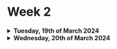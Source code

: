 # Week 2

<details>

<summary><strong>Tuesday, 19th of March 2024</strong></summary>

***

### What did I do today?

* Built the overall documentation structure.
* Created placeholders for the chapters in the Conception Phase.
* Created `makefile` to build the documentation as `pdf` and `markdown` files.
* Created the first development journal entry.

### Which challenges did I encounter?

1. My previous `makefile` failed to function as intended, necessitating a complete rewrite from the ground up. Additionally, the conventional method of executing `make pdf` proved ineffective, prompting a complete overhaul of my approach. The revised strategy now employs the following command:

    ```bash
    Rscript -e "rmarkdown::render('documents/docs.md', output_format = 'pdf_document')"
    ```

2. I encountered a minor issue with organizing the folder structure for the documentation, since Gitbook apparently requires a specific format. I resolved this by reverse-engineering the structure of the Gitbook documentation and adapting my own to match.

3. I have been struggling with building a overall documentation structure which fits this project. I have been looking at the [Arc42](https://arc42.org/) template, and i am considering to use it as a base for the documentation.

### What did I learn?

* I have expanded my knowledge of the `markdown` language.
* I have expanded my knowledge of the `make` tool and its shortcomings.
* I have learned how to use `Rscript` to render `markdown` files as `pdf` documents.
* Gitbook has a specific folder structure that must be adhered to.

### What are the tasks for tomorrow?

* I will continue to work on the Conception Phase, and aim to complete the first chapter.

</details>

<details>

<summary><strong>Wednesday, 20th of March 2024</strong></summary>

***

### What did I do today?

* Yesterday i noticed that the formatting of the Tables in the `markdown` files deviated substantially from the `pdf` output. I have been looking for a solution to this problem, and i have just found out that the amount of dashes (-) in the table translates to the width of the columns in the `pdf` output. I have now fixed the tables in the `markdown` files.
* Also R tends to be very sensitive to its packages, and i have been trying to resolve several issues with these. As of now, i believe all packages have been correctly installed, updated, upgraded and all the paths between the packages are correct. This tends to be very time consuming, but once it is done, i will be able to focus on the actual development of the project.
* I have finally come to the enevitable conclusion that i will have to put the R Markdown/Bookdown approach to rest. This is the third project where i have been using R Markdown/Bookdown, and allthough i was sucessful in the previouse two projects, it was not without its never ending struggle to debug and fix issues that arose. In retrospect, i believe i have learned a lot from using R Markdown/Bookdown, but i have also come to the conclusion that it is not the right tool for this project. I will now focus on building the documentation in a more straight forward way, and i will use the `markdown` files as a base for the documentation. 

### Which challenges did I encounter?

* I have been struggling with the formatting of the tables in the `markdown` files. I have now fixed this issue.
* I have been struggling with the installation of the R packages, and the paths between them. I have now resolved this issue.

### What did I learn?

* Allthough it is possible to format the tables in the `Rmarkdown` files in such a way that it looks good both the `pdf` and `markdown` output, it appears that Gitbook tends to be ever so slightly more picky about the formatting of the tables and will not render them like the other outputs. This is something i will have to keep in mind when writing the documentation. I guess there is always a trade-off between the different applications, and since i am considering to substitude Gitbook with some form of self-hosted alternative, like [MkDocs](https://www.mkdocs.org/), this might not be a problem in the future.
* I have learned that i could recycle much of the Rmd functionality in the `markdown` files, and i will now focus on building the documentation in a more straight forward way. And as pr the knit function, i have created my own python script to render the `markdown` files as `pdf` documents.


### What are the tasks for tomorrow?

* Perhaps i will be able to actually add some value to the project tomorrow, and i will start by reviewing the first chapter of the Conception Phase.


</details>
